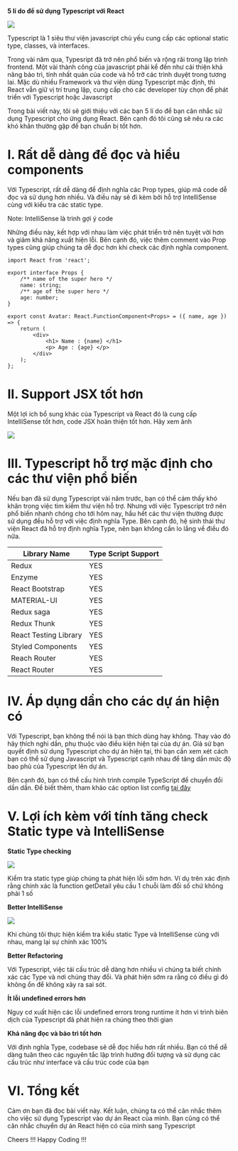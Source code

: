 **5 lí do để sử dụng Typescript với React**

![](https://images.viblo.asia/325b76df-135e-487d-80f9-f2670bff06bc.jpeg)

Typescript là 1 siêu thư viện javascript chủ yếu cung cấp các optional static type, classes, và interfaces.

Trong vài năm qua, Typesript đã trở nên phổ biến và rộng rãi trong lập trình frontend. Một vài thành công của javascript phải kể đến như cải thiện khả năng bảo trì, tính nhất quán của code và hỗ trỡ các trình duyệt trong tương lai. Mặc dù nhiều Framework và thư viện dùng Typescript mặc định, thì React vẫn giữ vị trí trung lập, cung cấp cho các developer tùy chọn để phát triển với Typescript hoặc Javascript

Trong bài viết này, tôi sẽ giới thiệu với các bạn 5 lí do để bạn cân nhắc sử dụng Typescript cho ứng dụng React. Bên cạnh đó tôi cũng sẽ nêu ra các khó khăn thường gặp để bạn chuẩn bị tốt hơn.

# I. Rất dễ dàng để đọc và hiểu components 

Với Typescript, rất dễ dàng để định nghĩa các Prop types, giúp mã code dễ đọc và sử dụng hơn nhiều. Và điều này sẽ đi kèm bởi hỗ trợ IntelliSense cùng với kiểu tra các static type.

Note: IntelliSense là trình gợi ý code

Những điều này, kết hợp với nhau làm việc phát triển trở nên tuyệt vời hơn và giảm khả năng xuất hiện lỗi. Bên cạnh đó, việc thêm comment vào Prop types cũng giúp chúng ta dễ đọc hơn khi check các định nghĩa component.

```
import React from 'react';

export interface Props {
    /** name of the super hero */
    name: string;
    /** age of the super hero */
    age: number;
}

export const Avatar: React.FunctionComponent<Props> = ({ name, age }) => {
    return (
        <div>
            <h1> Name : {name} </h1>
            <p> Age : {age} </p>
        </div>
    );
};
```

# II. Support JSX tốt hơn 

Một lợi ích bổ sung khác của Typescript và React đó là cung cấp IntelliSense tốt hơn, code JSX hoàn thiện tốt hơn. Hãy xem ảnh 

![](https://miro.medium.com/max/936/1*q3Wamxbet5uqQQD-OsBf0Q.gif)


# III. Typescript hỗ trợ mặc định cho các thư viện phổ biến 

Nếu bạn đã sử dụng Typescript vài năm trước, bạn có thể cảm thấy khó khăn trong việc tìm kiếm thư viện hỗ trợ. Nhưng với việc Typescript trở nên phổ biến nhanh chóng cho tới hôm nay, hầu hết các thư viện thường được sử dụng đều hỗ trợ với việc định nghĩa Type. Bên cạnh đó, hệ sinh thái thư viện React đã hỗ trợ định nghĩa Type, nên bạn không cần lo lắng về điều đó nữa.



| Library Name| Type Script Support |
| -------- | -------- | 
| Redux| YES |
| Enzyme| YES |
| React Bootstrap| YES |
| MATERIAL-UI| YES |
| Redux saga| YES |
| Redux Thunk| YES |
| React Testing Library| YES |
| Styled Components| YES |
| Reach Router| YES |
| React Router| YES |

# IV. Áp dụng dần cho các dự án hiện có 

Với Typescript, bạn không thể nói là bạn thích dùng hay không. Thay vào đó hãy thích nghi dần, phụ thuộc vào điều kiện hiện tại của dự án. Giả sử bạn quyết định sử dụng Typescript cho dự án hiện tại, thì bạn cần xem xét cách bạn có thể sử dụng Javascript và Typescript cạnh nhau để tăng dần mức độ bao phủ của Typescript lên dự án.

Bên cạnh đó, bạn có thể cấu hình trình compile TypeScript để chuyển đổi dần dần. Để biết thêm, tham khảo các option list config [tại đây](https://www.typescriptlang.org/docs/handbook/compiler-options.html)

# V. Lợi ích kèm với tính tăng check Static type và IntelliSense

**Static Type checking**

![](https://miro.medium.com/proxy/1*gX5S0flgG_CNtYOLNV6LTg.gif)

Kiểm tra static type giúp chúng ta phát hiện lỗi sớm hơn. Ví dụ trên xác định rằng chính xác là function getDetail yêu cầu 1 chuỗi làm đối số chứ không phải 1 số

**Better IntelliSense**

![](https://miro.medium.com/proxy/1*Nfq64EUcOwm6sSCipBPBYw.gif)

Khi chúng tôi thực hiện kiểm tra kiểu static Type và IntelliSense cùng với nhau, mang lại sự chính xác 100%

**Better Refactoring**

Với Typescript, việc tái cấu trúc dễ dàng hơn nhiều vì chúng ta biết chính xác các Type và nơi chúng thay đổi. Và phát hiện sớm ra rằng có điều gì đó không ổn để không xảy ra sai sót.

**Ít lỗi undefined errors hơn**

Nguy cơ xuất hiện các lỗi undefined errors trong runtime ít hơn vì trình biên dịch của Typescript đã phát hiện ra chúng theo thời gian 

**Khả năng đọc và bảo trì tốt hơn**

Với định nghĩa Type, codebase sẽ dễ đọc hiểu hơn rất nhiều. Bạn có thể dễ dàng tuân theo các nguyên tắc lập trình hướng đối tượng và sử dụng các cấu trúc như interface và cấu trúc code của bạn 

# VI. Tổng kết 

Cảm ơn bạn đã đọc bài viết này. Kết luận, chúng ta có thể cân nhắc thêm cho việc sử dụng Typescript vào dự án React của mình. Bạn cũng có thể cân nhắc chuyển dự án React hiện có của mình sang Typescript

Cheers !!! Happy Coding !!!